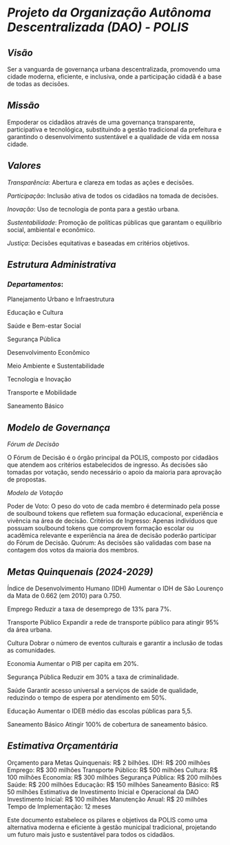 # *Projeto da Organização Autônoma Descentralizada (DAO) - POLIS*



## *Visão*

Ser a vanguarda de governança urbana descentralizada, promovendo uma cidade moderna, eficiente, e inclusiva, onde a participação cidadã é a base de todas as decisões.

## *Missão*

Empoderar os cidadãos através de uma governança transparente, participativa e tecnológica, substituindo a gestão tradicional da prefeitura e garantindo o desenvolvimento sustentável e a qualidade de vida em nossa cidade.

## *Valores*

*Transparência*: Abertura e clareza em todas as ações e decisões.

*Participação*: Inclusão ativa de todos os cidadãos na tomada de decisões.

*Inovação*: Uso de tecnologia de ponta para a gestão urbana.

*Sustentabilidade*: Promoção de políticas públicas que garantam o equilíbrio social, ambiental e econômico.

*Justiça*: Decisões equitativas e baseadas em critérios objetivos.



## *Estrutura Administrativa*


### *Departamentos*:

Planejamento Urbano e Infraestrutura

Educação e Cultura

Saúde e Bem-estar Social

Segurança Pública

Desenvolvimento Econômico

Meio Ambiente e Sustentabilidade

Tecnologia e Inovação

Transporte e Mobilidade

Saneamento Básico



## *Modelo de Governança*


*Fórum de Decisão*

O Fórum de Decisão é o órgão principal da POLIS, composto por cidadãos que atendem aos critérios estabelecidos de ingresso. As decisões são tomadas por votação, sendo necessário o apoio da maioria para aprovação de propostas.

*Modelo de Votação*

Poder de Voto: O peso do voto de cada membro é determinado pela posse de soulbound tokens que refletem sua formação educacional, experiência e vivência na área de decisão.
Critérios de Ingresso: Apenas indivíduos que possuam soulbound tokens que comprovem formação escolar ou acadêmica relevante e experiência na área de decisão poderão participar do Fórum de Decisão.
Quórum: As decisões são validadas com base na contagem dos votos da maioria dos membros.



## *Metas Quinquenais (2024-2029)*


Índice de Desenvolvimento Humano (IDH)
Aumentar o IDH de São Lourenço da Mata de 0.662 (em 2010) para 0.750.

Emprego
Reduzir a taxa de desemprego de 13% para 7%.

Transporte Público
Expandir a rede de transporte público para atingir 95% da área urbana.

Cultura
Dobrar o número de eventos culturais e garantir a inclusão de todas as comunidades.

Economia
Aumentar o PIB per capita em 20%.

Segurança Pública
Reduzir em 30% a taxa de criminalidade.

Saúde
Garantir acesso universal a serviços de saúde de qualidade, reduzindo o tempo de espera por atendimento em 50%.

Educação
Aumentar o IDEB médio das escolas públicas para 5,5.

Saneamento Básico
Atingir 100% de cobertura de saneamento básico.



## *Estimativa Orçamentária*


Orçamento para Metas Quinquenais: R$ 2 bilhões.
IDH: R$ 200 milhões
Emprego: R$ 300 milhões
Transporte Público: R$ 500 milhões
Cultura: R$ 100 milhões
Economia: R$ 300 milhões
Segurança Pública: R$ 200 milhões
Saúde: R$ 200 milhões
Educação: R$ 150 milhões
Saneamento Básico: R$ 50 milhões
Estimativa de Investimento Inicial e Operacional da DAO
Investimento Inicial: R$ 100 milhões
Manutenção Anual: R$ 20 milhões
Tempo de Implementação: 12 meses


Este documento estabelece os pilares e objetivos da POLIS como uma alternativa moderna e eficiente à gestão municipal tradicional, projetando um futuro mais justo e sustentável para todos os cidadãos.
